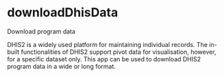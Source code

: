 # downloadDhisData
Download program data

DHIS2 is a widely used platform for maintaining individual records. The in-built functionalities of DHIS2 support pivot data for visualisation, however, for a specific dataset only. This app can be used to download DHIS2 program data in a wide or long format.
